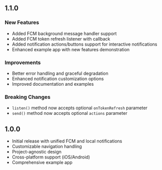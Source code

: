 ## 1.1.0

### New Features
* Added FCM background message handler support
* Added FCM token refresh listener with callback
* Added notification actions/buttons support for interactive notifications
* Enhanced example app with new features demonstration

### Improvements
* Better error handling and graceful degradation
* Enhanced notification customization options
* Improved documentation and examples

### Breaking Changes
* `listen()` method now accepts optional `onTokenRefresh` parameter
* `send()` method now accepts optional `actions` parameter

## 1.0.0

* Initial release with unified FCM and local notifications
* Customizable navigation handling
* Project-agnostic design
* Cross-platform support (iOS/Android)
* Comprehensive example app
